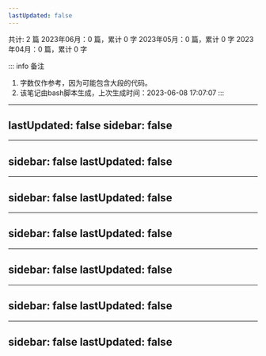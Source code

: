 ```yaml
---
lastUpdated: false
---
```


共计: 2 篇
2023年06月：0 篇，累计 0 字
2023年05月：0 篇，累计 0 字
2023年04月：0 篇，累计 0 字

::: info 备注
1. 字数仅作参考，因为可能包含大段的代码。
2. 该笔记由bash脚本生成，上次生成时间：2023-06-08 17:07:07
:::
---
lastUpdated: false
sidebar: false
---
---
sidebar: false
lastUpdated: false
---

---
sidebar: false
lastUpdated: false
---

---
sidebar: false
lastUpdated: false
---

---
sidebar: false
lastUpdated: false
---

---
sidebar: false
lastUpdated: false
---

---
sidebar: false
lastUpdated: false
---











